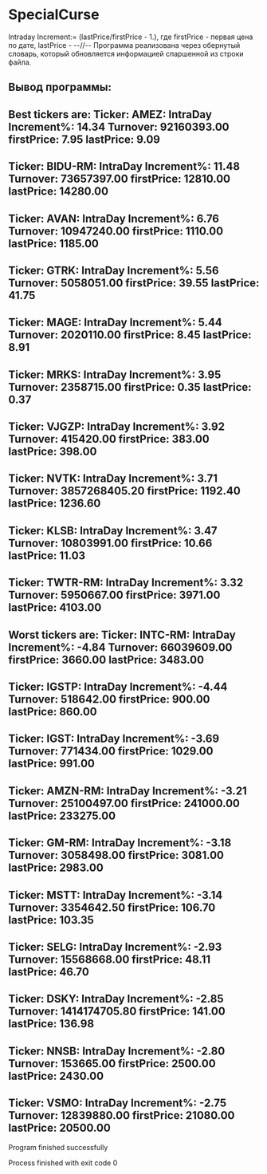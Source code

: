 # SpecialCurse
Intraday Increment:= (lastPrice/firstPrice - 1.), где firstPrice - первая цена по дате, lastPrice - --//--
Программа реализована через обернутый словарь, который обновляется информацией спаршенной из строки файла.


Вывод программы:
---------------------
Best tickers are: 
Ticker: AMEZ: 
   IntraDay Increment%: 14.34
   Turnover: 92160393.00
   firstPrice: 7.95
   lastPrice: 9.09
------------------------------------------------
Ticker: BIDU-RM: 
   IntraDay Increment%: 11.48
   Turnover: 73657397.00
   firstPrice: 12810.00
   lastPrice: 14280.00
------------------------------------------------
Ticker: AVAN: 
   IntraDay Increment%: 6.76
   Turnover: 10947240.00
   firstPrice: 1110.00
   lastPrice: 1185.00
------------------------------------------------
Ticker: GTRK: 
   IntraDay Increment%: 5.56
   Turnover: 5058051.00
   firstPrice: 39.55
   lastPrice: 41.75
------------------------------------------------
Ticker: MAGE: 
   IntraDay Increment%: 5.44
   Turnover: 2020110.00
   firstPrice: 8.45
   lastPrice: 8.91
------------------------------------------------
Ticker: MRKS: 
   IntraDay Increment%: 3.95
   Turnover: 2358715.00
   firstPrice: 0.35
   lastPrice: 0.37
------------------------------------------------
Ticker: VJGZP: 
   IntraDay Increment%: 3.92
   Turnover: 415420.00
   firstPrice: 383.00
   lastPrice: 398.00
------------------------------------------------
Ticker: NVTK: 
   IntraDay Increment%: 3.71
   Turnover: 3857268405.20
   firstPrice: 1192.40
   lastPrice: 1236.60
------------------------------------------------
Ticker: KLSB: 
   IntraDay Increment%: 3.47
   Turnover: 10803991.00
   firstPrice: 10.66
   lastPrice: 11.03
------------------------------------------------
Ticker: TWTR-RM: 
   IntraDay Increment%: 3.32
   Turnover: 5950667.00
   firstPrice: 3971.00
   lastPrice: 4103.00
------------------------------------------------
Worst tickers are: 
Ticker: INTC-RM: 
   IntraDay Increment%: -4.84
   Turnover: 66039609.00
   firstPrice: 3660.00
   lastPrice: 3483.00
------------------------------------------------
Ticker: IGSTP: 
   IntraDay Increment%: -4.44
   Turnover: 518642.00
   firstPrice: 900.00
   lastPrice: 860.00
------------------------------------------------
Ticker: IGST: 
   IntraDay Increment%: -3.69
   Turnover: 771434.00
   firstPrice: 1029.00
   lastPrice: 991.00
------------------------------------------------
Ticker: AMZN-RM: 
   IntraDay Increment%: -3.21
   Turnover: 25100497.00
   firstPrice: 241000.00
   lastPrice: 233275.00
------------------------------------------------
Ticker: GM-RM: 
   IntraDay Increment%: -3.18
   Turnover: 3058498.00
   firstPrice: 3081.00
   lastPrice: 2983.00
------------------------------------------------
Ticker: MSTT: 
   IntraDay Increment%: -3.14
   Turnover: 3354642.50
   firstPrice: 106.70
   lastPrice: 103.35
------------------------------------------------
Ticker: SELG: 
   IntraDay Increment%: -2.93
   Turnover: 15568668.00
   firstPrice: 48.11
   lastPrice: 46.70
------------------------------------------------
Ticker: DSKY: 
   IntraDay Increment%: -2.85
   Turnover: 1414174705.80
   firstPrice: 141.00
   lastPrice: 136.98
------------------------------------------------
Ticker: NNSB: 
   IntraDay Increment%: -2.80
   Turnover: 153665.00
   firstPrice: 2500.00
   lastPrice: 2430.00
------------------------------------------------
Ticker: VSMO: 
   IntraDay Increment%: -2.75
   Turnover: 12839880.00
   firstPrice: 21080.00
   lastPrice: 20500.00
------------------------------------------------
Program finished successfully

Process finished with exit code 0

